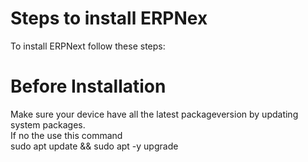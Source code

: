 # Steps to install ERPNex
To install ERPNext follow these steps:<br>
# Before Installation
Make sure your device have all the latest packageversion by updating system packages.<br>
If no the use this command<br>
sudo apt update && sudo apt -y upgrade
